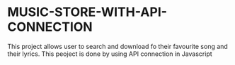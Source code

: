 # MUSIC-STORE-WITH-API-CONNECTION
This project allows user to search and download fo their favourite song and their lyrics. This peoject is done by using API connection in Javascript
